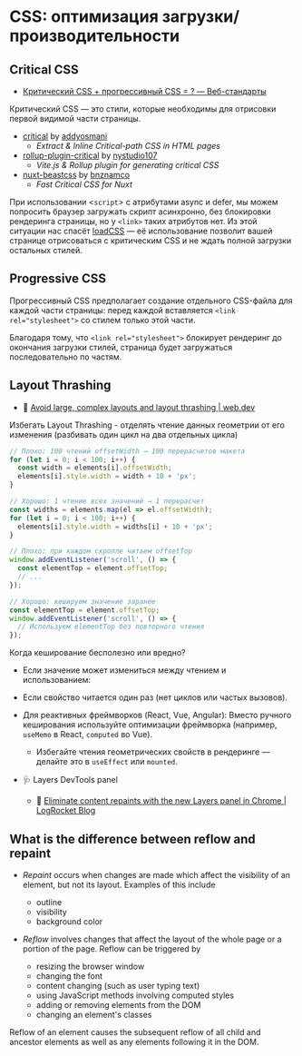 # CSS: оптимизация загрузки/производительности

## Critical CSS

- [Критический CSS + прогрессивный CSS = ? — Веб-стандарты](https://web-standards.ru/articles/critical-and-progressive-css/)

Критический CSS — это стили, которые необходимы для отрисовки первой видимой части страницы.

- [critical](https://github.com/addyosmani/critical) by [addyosmani](https://github.com/addyosmani)
	- _Extract & Inline Critical-path CSS in HTML pages_
- [rollup-plugin-critical](https://github.com/nystudio107/rollup-plugin-critical) by [nystudio107](https://github.com/nystudio107)
	- _Vite.js & Rollup plugin for generating critical CSS_
- [nuxt-beastcss](https://github.com/bnznamco/nuxt-beastcss) by [bnznamco](https://github.com/bnznamco)
	- _Fast Critical CSS for Nuxt_

При использовании <`script`> с атрибутами async и defer, мы можем попросить браузер загружать скрипт асинхронно, без блокировки рендеринга страницы, но у `<link>` таких атрибутов нет. Из этой ситуации нас спасёт [loadCSS](https://github.com/filamentgroup/loadCSS) — её использование позволит вашей странице отрисоваться с критическим CSS и не ждать полной загрузки остальных стилей.

## Progressive CSS

Прогрессивный CSS предполагает создание отдельного CSS-файла для каждой части страницы: перед каждой вставляется `<link rel="stylesheet">` со стилем только этой части.

Благодаря тому, что `<link rel="stylesheet">` блокирует рендеринг до окончания загрузки стилей, страница будет загружаться последовательно по частям.

## Layout Thrashing

- :newspaper: [Avoid large, complex layouts and layout thrashing | web.dev](https://web.dev/articles/avoid-large-complex-layouts-and-layout-thrashing)

Избегать Layout Thrashing - отделять чтение данных геометрии от его изменения (разбивать один цикл на два отдельных цикла)

```js
// Плохо: 100 чтений offsetWidth → 100 перерасчетов макета
for (let i = 0; i < 100; i++) {
  const width = elements[i].offsetWidth;
  elements[i].style.width = width + 10 + 'px';
}

// Хорошо: 1 чтение всех значений → 1 перерасчет
const widths = elements.map(el => el.offsetWidth);
for (let i = 0; i < 100; i++) {
  elements[i].style.width = widths[i] + 10 + 'px';
}
```

```js
// Плохо: при каждом скролле читаем offsetTop
window.addEventListener('scroll', () => {
  const elementTop = element.offsetTop;
  // ...
});

// Хорошо: кешируем значение заранее
const elementTop = element.offsetTop;
window.addEventListener('scroll', () => {
  // Используем elementTop без повторного чтения
});
```

Когда кеширование бесполезно или вредно?
- Если значение может измениться между чтением и использованием:
- Если свойство читается один раз (нет циклов или частых вызовов).
- Для реактивных фреймворков (React, Vue, Angular): Вместо ручного кеширования используйте оптимизации фреймворка (например, `useMemo` в React, `computed` во Vue).
	- Избегайте чтения геометрических свойств в рендеринге — делайте это в `useEffect` или `mounted`.

- :stethoscope: Layers DevTools panel
	- :newspaper: [Eliminate content repaints with the new Layers panel in Chrome | LogRocket Blog](https://blog.logrocket.com/eliminate-content-repaints-with-the-new-layers-panel-in-chrome-e2c306d4d752?gi=cd6271834cea)

## What is the difference between reflow and repaint

- _Repaint_ occurs when changes are made which affect the visibility of an element, but not its layout. Examples of this include
	- outline
	- visibility
	- background color

- _Reflow_ involves changes that affect the layout of the whole page or a portion of the page. Reflow can be triggered by
	- resizing the browser window
	- changing the font
	- content changing (such as user typing text)
	- using JavaScript methods involving computed styles
	- adding or removing elements from the DOM
	- changing an element's classes

Reflow of an element causes the subsequent reflow of all child and ancestor elements as well as any elements following it in the DOM.
